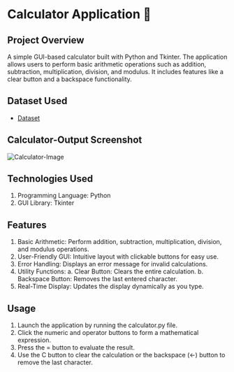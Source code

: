# Calculator Application 📱
##  Project Overview
A simple GUI-based calculator built with Python and Tkinter. The application allows users to perform basic arithmetic operations such as addition, subtraction, multiplication, division, and modulus. It includes features like a clear button and a backspace functionality.

## Dataset Used
- <a href="https://github.com/Aajtakk/Calculator_Python">Dataset</a>

## Calculator-Output Screenshot
![Calculator-Image](https://github.com/user-attachments/assets/73c585ce-99b2-47c6-9d67-de6dab7db162)

## Technologies Used
1. Programming Language: Python
2. GUI Library: Tkinter

## Features
1. Basic Arithmetic: Perform addition, subtraction, multiplication, division, and modulus operations.
2. User-Friendly GUI: Intuitive layout with clickable buttons for easy use.
3. Error Handling: Displays an error message for invalid calculations.
4. Utility Functions:
      a. Clear Button: Clears the entire calculation.
      b. Backspace Button: Removes the last entered character.
5. Real-Time Display: Updates the display dynamically as you type.

## Usage
1. Launch the application by running the calculator.py file.
2. Click the numeric and operator buttons to form a mathematical expression.
3. Press the = button to evaluate the result.
4. Use the C button to clear the calculation or the backspace (←) button to remove the last character.
